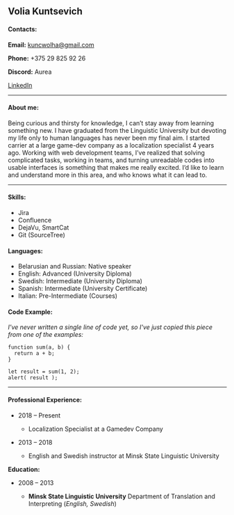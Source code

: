 ## **Volia Kuntsevich**

#### **Contacts:**

**Email:** kuncwolha@gmail.com

**Phone:** +375 29 825 92 26

**Discord:** Aurea

[LinkedIn](https://www.linkedin.com/in/olga-kuntsevich-709a16a2/)

------

#### **About me:**

Being curious and thirsty for knowledge, I can’t stay away from learning something new. I have graduated from the Linguistic University but devoting my life only to human languages has never been my final aim. I started carrier at a large game-dev company as a localization specialist 4 years ago. Working with web development teams, I’ve realized that solving complicated tasks, working in teams, and turning unreadable codes into usable interfaces is something that makes me really excited. I’d like to learn and understand more in this area, and who knows what it can lead to.

-----

#### **Skills:**
* Jira
* Confluence
* DejaVu, SmartCat
* Git (SourceTree)

#### **Languages:**
- Belarusian and Russian: Native speaker
- English: Advanced (University Diploma)
- Swedish: Intermediate (University Diploma)
- Spanish: Intermediate (University Certificate)
- Italian: Pre-Intermediate (Courses)

#### **Code Example:**
*I've never written a single line of code yet, so I've just copied this piece from one of the examples:*
```
function sum(a, b) {
  return a + b;
}

let result = sum(1, 2);
alert( result );
```
-----
#### **Professional Experience:**
+ 2018 – Present

    + Localization Specialist at a Gamedev Company

+ 2013 – 2018

    + English and Swedish instructor at Minsk State Linguistic University

**Education:**

+ 2008 – 2013

    + **Minsk State Linguistic University** Department of Translation and Interpreting (*English, Swedish*)